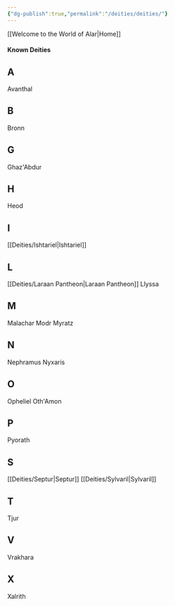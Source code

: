 ```yaml
---
{"dg-publish":true,"permalink":"/deities/deities/"}
---
```


[[Welcome to the World of Alar\|Home]]
#### Known Deities

## A
Avanthal

## B
Bronn

## G
Ghaz'Abdur

## H
Heod

## I
[[Deities/Ishtariel\|Ishtariel]]

## L
[[Deities/Laraan Pantheon\|Laraan Pantheon]]
Llyssa

## M
Malachar
Modr
Myratz

## N
Nephramus
Nyxaris

## O
Opheliel
Oth'Amon

## P
Pyorath

## S
[[Deities/Septur\|Septur]]
[[Deities/Sylvaril\|Sylvaril]]

## T
Tjur

## V
Vrakhara

## X
Xalrith


